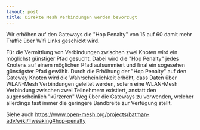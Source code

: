 ```yaml
---
layout: post
title: Direkte Mesh Verbindungen werden bevorzugt
---
```


Wir erhöhen auf den Gateways die "Hop Penalty" von 15 auf 60 damit mehr Traffic über Wifi Links geschickt wird.

Für die Vermittlung von Verbindungen zwischen zwei Knoten wird ein möglichst günstiger Pfad gesucht.
Dabei wird die "Hop Penalty" jedes Knotens auf einem möglichen Pfad aufsummiert und final ein
sogesehen günstigster Pfad gewählt. Durch die Erhöhung der "Hop Penalty" auf den Gateway Knoten
wird die Wahrscheinlichkeit erhöht, dass Daten über WLAN-Mesh Verbindungen geleitet werden, 
sofern eine WLAN-Mesh Verbindung zwischen zwei Teilnehmern existiert, anstatt den augenscheinlich "kürzeren" Weg über die Gateways zu verwenden, welcher allerdings
fast immer die geringere Bandbreite zur Verfügung stellt. 

Siehe auch https://www.open-mesh.org/projects/batman-adv/wiki/Tweaking#hop-penalty